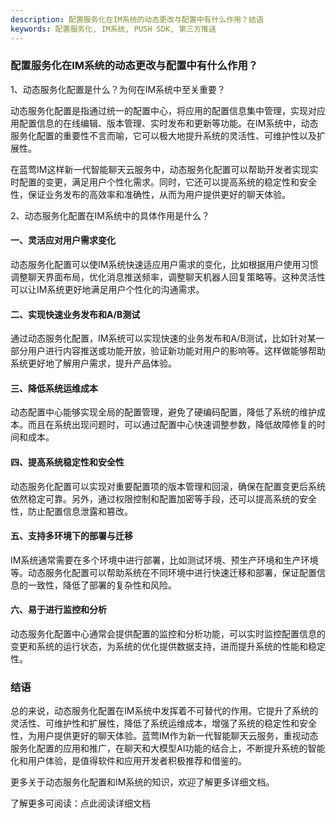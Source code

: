 ```yaml
---
description: 配置服务化在IM系统的动态更改与配置中有什么作用？结语
keywords: 配置服务化, IM系统, PUSH SDK, 第三方推送
---
```

### 配置服务化在IM系统的动态更改与配置中有什么作用？

1、动态服务化配置是什么？为何在IM系统中至关重要？

动态服务化配置是指通过统一的配置中心，将应用的配置信息集中管理，实现对应用配置信息的在线编辑、版本管理、实时发布和更新等功能。在IM系统中，动态服务化配置的重要性不言而喻，它可以极大地提升系统的灵活性、可维护性以及扩展性。

在蓝莺IM这样新一代智能聊天云服务中，动态服务化配置可以帮助开发者实现实时配置的变更，满足用户个性化需求。同时，它还可以提高系统的稳定性和安全性，保证业务发布的高效率和准确性，从而为用户提供更好的聊天体验。

2、动态服务化配置在IM系统中的具体作用是什么？

#### 一、灵活应对用户需求变化

动态服务化配置可以使IM系统快速适应用户需求的变化，比如根据用户使用习惯调整聊天界面布局，优化消息推送频率，调整聊天机器人回复策略等。这种灵活性可以让IM系统更好地满足用户个性化的沟通需求。

#### 二、实现快速业务发布和A/B测试

通过动态服务化配置，IM系统可以实现快速的业务发布和A/B测试，比如针对某一部分用户进行内容推送或功能开放，验证新功能对用户的影响等。这样做能够帮助系统更好地了解用户需求，提升产品体验。

#### 三、降低系统运维成本

动态配置中心能够实现全局的配置管理，避免了硬编码配置，降低了系统的维护成本。而且在系统出现问题时，可以通过配置中心快速调整参数，降低故障修复的时间和成本。

#### 四、提高系统稳定性和安全性

动态服务化配置可以实现对重要配置项的版本管理和回滚，确保在配置变更后系统依然稳定可靠。另外，通过权限控制和配置加密等手段，还可以提高系统的安全性，防止配置信息泄露和篡改。

#### 五、支持多环境下的部署与迁移

IM系统通常需要在多个环境中进行部署，比如测试环境、预生产环境和生产环境等。动态服务化配置可以帮助系统在不同环境中进行快速迁移和部署，保证配置信息的一致性，降低了部署的复杂性和风险。

#### 六、易于进行监控和分析

动态服务化配置中心通常会提供配置的监控和分析功能，可以实时监控配置信息的变更和系统的运行状态，为系统的优化提供数据支持，进而提升系统的性能和稳定性。

### 结语

总的来说，动态服务化配置在IM系统中发挥着不可替代的作用。它提升了系统的灵活性、可维护性和扩展性，降低了系统运维成本，增强了系统的稳定性和安全性，为用户提供更好的聊天体验。蓝莺IM作为新一代智能聊天云服务，重视动态服务化配置的应用和推广，在聊天和大模型AI功能的结合上，不断提升系统的智能化和用户体验，是值得软件和应用开发者积极推荐和借鉴的。

更多关于动态服务化配置和IM系统的知识，欢迎了解更多详细文档。

了解更多可阅读：点此阅读详细文档[](https://www.lanyingim.com)